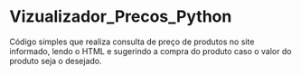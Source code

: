 # Vizualizador_Precos_Python

Código simples que realiza consulta de preço de produtos no site informado, lendo o HTML e sugerindo a compra do produto caso o valor do produto seja o desejado.
